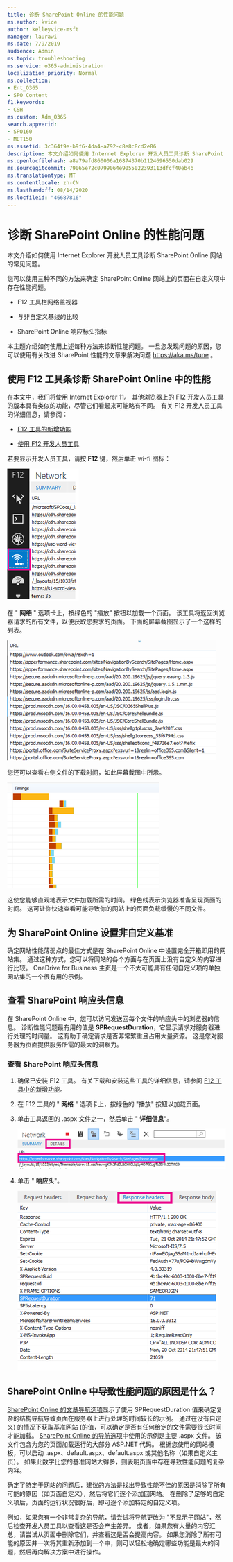 ```yaml
---
title: 诊断 SharePoint Online 的性能问题
ms.author: kvice
author: kelleyvice-msft
manager: laurawi
ms.date: 7/9/2019
audience: Admin
ms.topic: troubleshooting
ms.service: o365-administration
localization_priority: Normal
ms.collection:
- Ent_O365
- SPO_Content
f1.keywords:
- CSH
ms.custom: Adm_O365
search.appverid:
- SPO160
- MET150
ms.assetid: 3c364f9e-b9f6-4da4-a792-c8e8c8cd2e86
description: 本文介绍如何使用 Internet Explorer 开发人员工具诊断 SharePoint Online 网站的常见问题。
ms.openlocfilehash: a8a79afd860006a16874370b1124696550dab029
ms.sourcegitcommit: 79065e72c0799064e9055022393113dfcf40eb4b
ms.translationtype: MT
ms.contentlocale: zh-CN
ms.lasthandoff: 08/14/2020
ms.locfileid: "46687816"
---
```

# <a name="diagnosing-performance-issues-with-sharepoint-online"></a>诊断 SharePoint Online 的性能问题

本文介绍如何使用 Internet Explorer 开发人员工具诊断 SharePoint Online 网站的常见问题。
  
您可以使用三种不同的方法来确定 SharePoint Online 网站上的页面在自定义项中存在性能问题。
  
- F12 工具栏网络监视器

- 与非自定义基线的比较

- SharePoint Online 响应标头指标

本主题介绍如何使用上述每种方法来诊断性能问题。 一旦您发现问题的原因，您可以使用有关改进 SharePoint 性能的文章来解决问题 https://aka.ms/tune 。
  
## <a name="using-the-f12-tool-bar-to-diagnose-performance-in-sharepoint-online"></a>使用 F12 工具条诊断 SharePoint Online 中的性能
<a name="F12ToolInfo"> </a>

在本文中，我们将使用 Internet Explorer 11。 其他浏览器上的 F12 开发人员工具的版本具有类似的功能，尽管它们看起来可能略有不同。 有关 F12 开发人员工具的详细信息，请参阅：
  
- [F12 工具的新增功能](https://go.microsoft.com/fwlink/p/?LinkId=522545)

- [使用 F12 开发人员工具](https://go.microsoft.com/fwlink/p/?LinkId=522546)

若要显示开发人员工具，请按 **F12** 键，然后单击 wi-fi 图标：
  
![F12 开发人员工具 wifi 图标的屏幕截图](../media/27acacbb-5688-459a-aa2f-5c8c5f17b76e.png)
  
在 " **网络** " 选项卡上，按绿色的 "播放" 按钮以加载一个页面。 该工具将返回浏览器请求的所有文件，以便获取您要求的页面。 下面的屏幕截图显示了一个这样的列表。
  
![返回页面请求的文件列表的屏幕截图。](../media/247a9422-76da-4b0c-bed3-ce77b05e4560.png)
  
您还可以查看右侧文件的下载时间，如此屏幕截图中所示。
  
![显示从 SharePoint 加载请求页面所需时间的图表](../media/d71ad1fa-9018-4fae-82eb-c1838e7db0ff.png)
  
这使您能够直观地表示文件加载所需的时间。 绿色线表示浏览器准备呈现页面的时间。 这可让你快速查看可能导致你的网站上的页面负载缓慢的不同文件。
  
## <a name="setting-up-a-non-customized-baseline-for-sharepoint-online"></a>为 SharePoint Online 设置非自定义基准
<a name="F12ToolInfo"> </a>

确定网站性能薄弱点的最佳方式是在 SharePoint Online 中设置完全开箱即用的网站集。 通过这种方式，您可以将网站的各个方面与在页面上没有自定义的内容进行比较。 OneDrive for Business 主页是一个不太可能具有任何自定义项的单独网站集的一个很有用的示例。
  
## <a name="viewing-sharepoint-response-header-information"></a>查看 SharePoint 响应头信息
<a name="F12ToolInfo"> </a>

在 SharePoint Online 中，您可以访问发送回每个文件的响应头中的浏览器的信息。 诊断性能问题最有用的值是 **SPRequestDuration**，它显示请求对服务器进行处理的时间量。 这有助于确定请求是否非常繁重且占用大量资源。 这是您对服务器为页面提供服务所需的最大的洞察力。

### <a name="to-view-sharepoint-response-header-information"></a>查看 SharePoint 响应头信息
  
1. 确保已安装 F12 工具。 有关下载和安装这些工具的详细信息，请参阅 [F12 工具中的新增功能](https://go.microsoft.com/fwlink/p/?LinkId=522545)。

2. 在 F12 工具的 " **网络** " 选项卡上，按绿色的 "播放" 按钮以加载页面。

3. 单击工具返回的 .aspx 文件之一，然后单击 " **详细信息**"。

    ![显示响应头的详细信息](../media/1f8a044a-caf8-4613-be2b-7e064141ac8a.png)
  
4. 单击 " **响应头**"。

    ![显示响应头的 URL 的图表](../media/efc7076e-447e-447e-882a-ae3aa721e2c3.png)
  
## <a name="whats-causing-performance-issues-in-sharepoint-online"></a>SharePoint Online 中导致性能问题的原因是什么？
<a name="F12ToolInfo"> </a>

[SharePoint Online 的文章导航选项](navigation-options-for-sharepoint-online.md)显示了使用 SPRequestDuration 值来确定复杂的结构导航导致页面在服务器上进行处理的时间较长的示例。 通过在没有自定义) 的情况下获取基准网站 (的值，可以确定是否有任何给定的文件需要很长时间才能加载。 [SharePoint Online 的导航选项](navigation-options-for-sharepoint-online.md)中使用的示例是主要 .aspx 文件。 该文件包含为您的页面加载运行的大部分 ASP.NET 代码。 根据您使用的网站模板，可以启动 .aspx、default.aspx、default.aspx 或其他名称（如果自定义主页）。 如果此数字比您的基准网站大得多，则表明页面中存在导致性能问题的复杂内容。
  
确定了特定于网站的问题后，建议的方法是找出导致性能不佳的原因是消除了所有可能的原因（如页面自定义），然后将它们逐个添加回网站。 在删除了足够的自定义项后，页面的运行状况很好后，即可逐个添加特定的自定义项。
  
例如，如果您有一个非常复杂的导航，请尝试将导航更改为 "不显示子网站"，然后检查开发人员工具以查看这是否会产生差异。 或者，如果您有大量的内容汇总，请尝试从页面中删除它们，并查看这是否会提高内容。 如果您消除了所有可能的原因并一次将其重新添加到一个中，则可以轻松地确定哪些功能是最大的问题，然后再向解决方案中进行操作。
